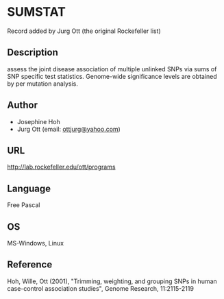 # SUMSTAT
Record added by Jurg Ott (the original Rockefeller list)

## Description
assess the joint disease association of multiple unlinked SNPs via sums of SNP specific test statistics. Genome-wide significance levels are obtained by per mutation analysis.

## Author
* Josephine Hoh
* Jurg Ott (email: ottjurg@yahoo.com)

## URL
http://lab.rockefeller.edu/ott/programs

## Language
Free Pascal

## OS
MS-Windows, Linux

## Reference
Hoh, Wille, Ott (2001), "Trimming, weighting, and grouping SNPs in human case-control association studies", Genome Research, 11:2115-2119